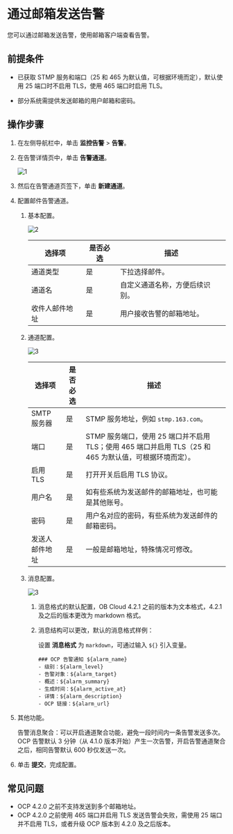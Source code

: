 # 通过邮箱发送告警

您可以通过邮箱发送告警，使用邮箱客户端查看告警。

## 前提条件

* 已获取 STMP 服务和端口（25 和 465 为默认值，可根据环境而定），默认使用 25 端口时不启用 TLS，使用 465 端口时启用 TLS。

* 部分系统需提供发送邮箱的用户邮箱和密码。

## 操作步骤

1. 在左侧导航栏中，单击 **监控告警** > **告警**。

2. 在告警详情页中，单击 **告警通道**。

    ![1](https://obbusiness-private.oss-cn-shanghai.aliyuncs.com/doc/img/ocp/421/%E9%85%8D%E7%BD%AE%E9%92%89%E9%92%89%E5%91%8A%E8%AD%A6-1.png)

3. 然后在告警通道页签下，单击 **新建通道**。

4. 配置邮件告警通道。

    1. 基本配置。

        ![2](https://obbusiness-private.oss-cn-shanghai.aliyuncs.com/doc/img/ocp/421/%E9%85%8D%E7%BD%AE%E9%82%AE%E7%AE%B1%E5%91%8A%E8%AD%A6-1.png)

        | 选择项 | 是否必选 | 描述 |
        |-------|----------|------|
        | 通道类型 | 是 | 下拉选择邮件。 |
        | 通道名 | 是 | 自定义通道名称，方便后续识别。 |
        | 收件人邮件地址 | 是 | 用户接收告警的邮箱地址。 |

    2. 通道配置。

        ![3](https://obbusiness-private.oss-cn-shanghai.aliyuncs.com/doc/img/ocp/421/%E9%85%8D%E7%BD%AE%E9%82%AE%E7%AE%B1%E5%91%8A%E8%AD%A6-2.png)

        | 选择项 | 是否必选 | 描述 |
        |-------|----------|------|
        | SMTP 服务器 | 是 | STMP 服务地址，例如 `stmp.163.com`。 |
        | 端口 | 是 | STMP 服务端口，使用 25 端口并不启用TLS；使用 465 端口并启用 TLS（25 和 465 为默认值，可根据环境而定）。 |
        | 启用 TLS | 是 | 打开开关后启用 TLS 协议。 |
        | 用户名 | 是 | 如有些系统为发送邮件的邮箱地址，也可能是其他账号。 |
        | 密码 | 是 | 用户名对应的密码，有些系统为发送邮件的邮箱密码。 |
        | 发送人邮件地址 | 是 | 一般是邮箱地址，特殊情况可修改。 |

    3. 消息配置。

        ![3](https://obbusiness-private.oss-cn-shanghai.aliyuncs.com/doc/img/ocp/421/%E9%85%8D%E7%BD%AE%E9%82%AE%E7%AE%B1%E5%91%8A%E8%AD%A6-3.png)

        1. 消息格式的默认配置，OB Cloud 4.2.1 之前的版本为文本格式，4.2.1 及之后的版本更改为 markdown 格式。

        2. 消息结构可以更改，默认的消息格式样例：

           设置 **消息格式** 为 `markdown`，可通过输入 `${}` 引入变量。

            ```shell
            ### OCP 告警通知 ${alarm_name}
            - 级别：${alarm_level}
            - 告警对象：${alarm_target}
            - 概述：${alarm_summary}
            - 生成时间：${alarm_active_at}
            - 详情：${alarm_description}
            - OCP 链接：${alarm_url}
            ```

5. 其他功能。

   告警消息聚合：可以开启通道聚合功能，避免一段时间内一条告警发送多次。OCP 告警默认 3 分钟（从 4.1.0 版本开始）产生一次告警，开启告警通道聚合之后，相同告警默认 600 秒仅发送一次。

6. 单击 **提交**，完成配置。

## 常见问题

* OCP 4.2.0 之前不支持发送到多个邮箱地址。
* OCP 4.2.0 之前使用 465 端口并启用 TLS 发送告警会失败，需使用 25 端口并不启用 TLS，或者升级 OCP 版本到 4.2.0 及之后版本。

